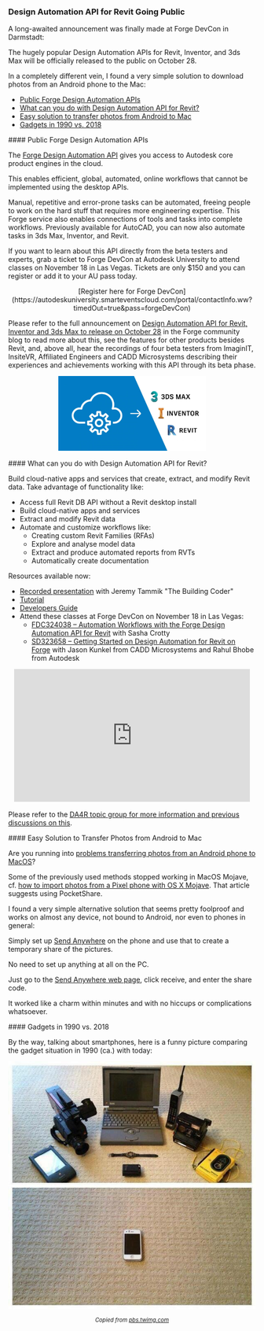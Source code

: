 <head>
<meta http-equiv="Content-Type" content="text/html; charset=utf-8">
<link rel="stylesheet" type="text/css" href="bc.css">
<script src="https://cdn.rawgit.com/google/code-prettify/master/loader/run_prettify.js" type="text/javascript"></script>
<script async src="https://platform.twitter.com/widgets.js" charset="utf-8"></script>
</head>

<!---

- Design Automation API for Revit, Inventor & 3ds Max to release on October 28
  https://forge.autodesk.com/blog/design-automation-api-revit-inventor-3ds-max-release-october-28

- are you running into problems transferring photos from an android phone to macos?
  https://duckduckgo.com/?q=problem+transferring+photos+from+an+android+phone+to+macos&atb=v180-1&ia=images
  some of the previous methods stopped working in mac os mojave, 
  cf. [how to import photos from a Pixel phone with OS X Mojave](https://macintoshhowto.com/phone/how-to-import-photos-from-a-pixel-phone-with-os-x-mojave.html).
  That article suggests using PocketShare. 
  I found a very simple alternative solution that seems pretty foolproof:
  simply set up [Send Anywhere](https://send-anywhere.com) on the phone and and use that to create a temporary share of the pictures.
  No need to set up anything at all on the PC.
  Just go to the web page, click receive, and enter the share code.
  It worked like a charm with no hiccups or complications whatsoever.

- 1990 vs. 2018
  https://pbs.twimg.com/media/EFzasMcXUAAVbIO.jpg
  https://pbs.twimg.com/media/EFzasMcXUAAVbIO.jpg
  img/smartphone_replaces_gadgets.jpg

twitter:

Forge Design Automation API for Revit going public soon with the #RevitAPI @AutodeskForge @AutodeskRevit #bim #DynamoBim #ForgeDevCon http://bit.ly/publicda4r

The hugely popular Design Automation APIs for Revit, Inventor, and 3ds Max will be officially released to the public on October 28.
In a completely different vein, I found a very simple solution to download photos from an Android phone to the Mac
&ndash; Public Forge Design Automation APIs
&ndash; What can you do with Design Automation API for Revit?
&ndash; Easy solution to transfer photos from Android to Mac
&ndash; Gadgets in 1990 vs. 2018...

linkedin:

Forge Design Automation API for Revit going public soon with the #RevitAPI

http://bit.ly/publicda4r

The hugely popular Design Automation APIs for Revit, Inventor, and 3ds Max will be officially released to the public on October 28.

In a completely different vein, I found a very simple solution to download photos from an Android phone to the Mac:

- Public Forge Design Automation APIs
- What can you do with Design Automation API for Revit?
- Easy solution to transfer photos from Android to Mac
- Gadgets in 1990 vs. 2018...

#bim #DynamoBim #ForgeDevCon #Revit #API #IFC #SDK #AI #VisualStudio #Autodesk #AEC #adsk

the [Revit API discussion forum](http://forums.autodesk.com/t5/revit-api-forum/bd-p/160) thread

<p style="font-size: 80%; font-style:italic"></p>

-->

### Design Automation API for Revit Going Public

A long-awaited announcement was finally made at Forge DevCon in Darmstadt:

The hugely popular Design Automation APIs for Revit, Inventor, and 3ds Max will be officially released to the public on October 28.

In a completely different vein, I found a very simple solution to download photos from an Android phone to the Mac:

- [Public Forge Design Automation APIs](#2)
- [What can you do with Design Automation API for Revit?](#3)
- [Easy solution to transfer photos from Android to Mac](#4)
- [Gadgets in 1990 vs. 2018](#5)

####<a name="2"></a> Public Forge Design Automation APIs

The [Forge Design Automation API](https://forge.autodesk.com/en/docs/design-automation/v3/developers_guide/overview) gives
you access to Autodesk core product engines in the cloud.

This enables efficient, global, automated, online workflows that cannot be implemented using the desktop APIs.

Manual, repetitive and error-prone tasks can be automated, freeing people to work on the hard stuff that requires more engineering expertise. This Forge service also enables connections of tools and tasks into complete workflows. Previously available for AutoCAD, you can now also automate tasks in 3ds Max, Inventor, and Revit.

If you want to learn about this API directly from the beta testers and experts, grab a ticket to Forge DevCon at Autodesk University to attend classes on November 18 in Las Vegas. Tickets are only $150 and you can register or add it to your AU pass today.

<center>
[Register here for Forge DevCon](https://autodeskuniversity.smarteventscloud.com/portal/contactInfo.ww?timedOut=true&pass=forgeDevCon)
</center>

Please refer to the full announcement
on [Design Automation API for Revit, Inventor and 3ds Max to release on October 28](https://forge.autodesk.com/blog/design-automation-api-revit-inventor-3ds-max-release-october-28) in
the Forge community blog to read more about this, see the features for other products besides Revit, and, above all, hear the recordings of four beta testers from ImaginIT, InsiteVR, Affiliated Engineers and CADD Microsystems describing their experiences and achievements working with this API through its beta phase.

<center>
<img src="img/da4_3ds_i_r.jpg" alt="Design Automation API for 3DS, Inventor and Revit" width="300">
</center>


####<a name="3"></a> What can you do with Design Automation API for Revit?

Build cloud-native apps and services that create, extract, and modify Revit data. Take advantage of functionality like:

- Access full Revit DB API without a Revit desktop install
- Build cloud-native apps and services
- Extract and modify Revit data
- Automate and customize workflows like:
    - Creating custom Revit Families (RFAs)
    - Explore and analyse model data
    - Extract and produce automated reports from RVTs
    - Automatically create documentation

Resources available now:

- [Recorded presentation](https://youtu.be/eTZcr-Erzew) with Jeremy Tammik "The Building Coder"
- [Tutorial](https://forge.autodesk.com/en/docs/design-automation/v3/tutorials/revit)
- [Developers Guide](https://forge.autodesk.com/en/docs/design-automation/v3/developers_guide/overview)
- Attend these classes at Forge DevCon on November 18 in Las Vegas:
    - [FDC324038 &ndash; Automation Workflows with the Forge Design Automation API for Revit](https://autodeskuniversity.smarteventscloud.com/connect/sessionDetail.ww?SESSION_ID=324038) with Sasha Crotty
    - [SD323658 &ndash; Getting Started on Design Automation for Revit on Forge](https://autodeskuniversity.smarteventscloud.com/connect/sessionDetail.ww?SESSION_ID=323658) with
    Jason Kunkel from CADD Microsystems and Rahul Bhobe from Autodesk

<center>
<iframe width="480" height="270" src="https://www.youtube.com/embed/eTZcr-Erzew" frameborder="0" allow="accelerometer; autoplay; encrypted-media; gyroscope; picture-in-picture" allowfullscreen></iframe>
</center>

Please refer to the [DA4R topic group for more information and previous discussions on this](https://thebuildingcoder.typepad.com/blog/about-the-author.html#5.55).


####<a name="4"></a> Easy Solution to Transfer Photos from Android to Mac

Are you running into [problems transferring photos from an Android phone to MacOS](https://duckduckgo.com/?q=problem+transferring+photos+from+an+android+phone+to+macos&atb=v180-1&ia=images)?

Some of the previously used methods stopped working in MacOS Mojave, 
cf. [how to import photos from a Pixel phone with OS X Mojave](https://macintoshhowto.com/phone/how-to-import-photos-from-a-pixel-phone-with-os-x-mojave.html).
That article suggests using PocketShare. 

I found a very simple alternative solution that seems pretty foolproof and works on almost any device, not bound to Android, nor even to phones in general:

Simply set up [Send Anywhere](https://send-anywhere.com) on the phone and use that to create a temporary share of the pictures.

No need to set up anything at all on the PC.

Just go to the [Send Anywhere web page](https://send-anywhere.com), click receive, and enter the share code.

It worked like a charm within minutes and with no hiccups or complications whatsoever.


####<a name="5"></a> Gadgets in 1990 vs. 2018

By the way, talking about smartphones, here is a funny picture comparing the gadget situation in 1990 (ca.) with today:

<center>
<img src="img/smartphone_replaces_gadgets.jpg" alt="Smartphone replaces gadgets" width="600">
<p style="font-size: 80%; font-style:italic">Copied from <a href="https://pbs.twimg.com/media/EFzasMcXUAAVbIO.jpg">pbs.twimg.com</a></p>
</center>

